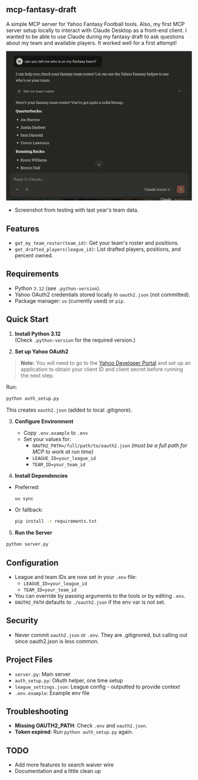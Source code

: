 ## mcp-fantasy-draft

A simple MCP server for Yahoo Fantasy Football tools. Also, my first MCP server setup locally to interact with Claude Desktop as a front-end client. I wanted to be able to use Claude during my fantasy draft to ask questions about my team and available players.  It worked well for a first attempt!



![MCP Fantasy Example Screenshot](assets/mcp-fantasy-example.png)

* Screenshot from testing with last year's team data.

## Features
- `get_my_team_roster(team_id)`: Get your team's roster and positions.
- `get_drafted_players(league_id)`: List drafted players, positions, and percent owned.


## Requirements
- Python `3.12` (see `.python-version`).
- Yahoo OAuth2 credentials stored locally in `oauth2.json` (not committed).
- Package manager: `uv` (currently used) or `pip`.


## Quick Start

1. **Install Python 3.12**  
  (Check `.python-version` for the required version.)

2. **Set up Yahoo OAuth2**  

  > **Note:** You will need to go to the [Yahoo Developer Portal](https://developer.yahoo.com/apps/) and set up an application to obtain your client ID and client secret before running the next step.

  Run:
  ```sh
  python auth_setup.py
  ```
  This creates `oauth2.json` (added to local .gitignore).

3. **Configure Environment**  
   - Copy `.env.example` to `.env`
   - Set your values for:
     - `OAUTH2_PATH=/full/path/to/oauth2.json`  *(must be a full path for MCP to work at run time)*
     - `LEAGUE_ID=your_league_id`
     - `TEAM_ID=your_team_id`

4. **Install Dependencies**  
  - Preferred:
    ```sh
    uv sync
    ```
  - Or fallback:
    ```sh
    pip install -r requirements.txt
    ```

5. **Run the Server**  
  ```sh
  python server.py
  ```



## Configuration
- League and team IDs are now set in your `.env` file:
  - `LEAGUE_ID=your_league_id`
  - `TEAM_ID=your_team_id`
- You can override by passing arguments to the tools or by editing `.env`.
- `OAUTH2_PATH` defaults to `./oauth2.json` if the env var is not set.


## Security
- Never commit `oauth2.json` or `.env`. They are .gitignored, but calling out since oauth2.json is less common.


## Project Files
- `server.py`: Main server
- `auth_setup.py`: OAuth helper, one time setup
- `league_settings.json`: League config - outputted to provide context
- `.env.example`: Example env file


## Troubleshooting
- **Missing OAUTH2_PATH**: Check `.env` and `oauth2.json`.
- **Token expired**: Run `python auth_setup.py` again.


## TODO
* Add more features to search waiver wire
* Documentation and a little clean up
